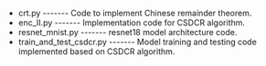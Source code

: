 - crt.py ------- Code to implement Chinese remainder theorem.
- enc_II.py ------- Implementation code for CSDCR algorithm.
- resnet_mnist.py ------- resnet18 model architecture code.
- train_and_test_csdcr.py ------- Model training and testing code implemented based on CSDCR algorithm. 

